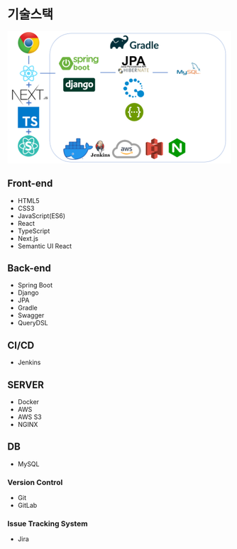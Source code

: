 # 기술스택

![기술스택](md-images/%EA%B8%B0%EC%88%A0%EC%8A%A4%ED%83%9D.png)

## Front-end

- HTML5
- CSS3
- JavaScript(ES6)
- React
- TypeScript
- Next.js
- Semantic UI React

## Back-end

- Spring Boot
- Django
- JPA
- Gradle
- Swagger
- QueryDSL

## CI/CD

- Jenkins

## SERVER

- Docker
- AWS
- AWS S3
- NGINX

## DB

- MySQL

### Version Control

- Git
- GitLab

### Issue Tracking System

- Jira
